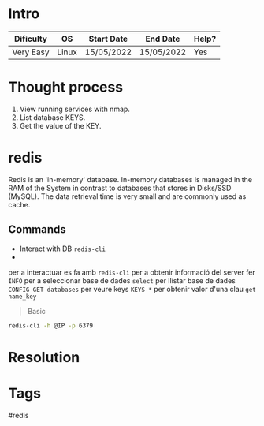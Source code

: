 # Intro
| Dificulty | OS | Start Date | End Date | Help? |
|---|---|---|---|---|
| Very Easy | Linux | 15/05/2022 | 15/05/2022 | Yes |


# Thought process
1. View running services with nmap.
2. List database KEYS.
3. Get the value of the KEY.


# redis
Redis is an 'in-memory' database. In-memory databases is managed in the RAM of the System in contrast to databases that stores in Disks/SSD (MySQL). 
The data retrieval time is very small and are commonly used as cache.

## Commands
- Interact with DB `redis-cli`
- 
per a interactuar es fa amb `redis-cli`
per a obtenir informació del server fer `INFO`
per a seleccionar base de dades `select`
per llistar base de dades `CONFIG GET databases`
per veure keys `KEYS *`
per obtenir valor d'una clau `get name_key`

> Basic
```bash
redis-cli -h @IP -p 6379
```


# Resolution

# Tags
#redis
